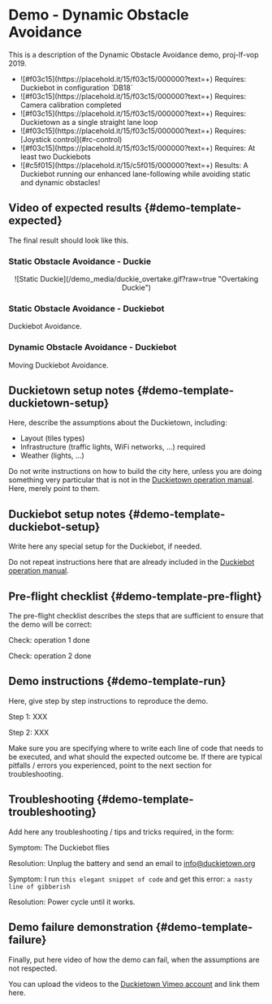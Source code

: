 # Demo - Dynamic Obstacle Avoidance

This is a description of the Dynamic Obstacle Avoidance demo, proj-lf-vop 2019.
<div><ul>
 <li>![#f03c15](https://placehold.it/15/f03c15/000000?text=+) Requires: Duckiebot in configuration `DB18`</li>
 <li>![#f03c15](https://placehold.it/15/f03c15/000000?text=+) Requires: Camera calibration completed</li>
 <li>![#f03c15](https://placehold.it/15/f03c15/000000?text=+) Requires: Duckietown as a single straight lane loop</li>
 <li>![#f03c15](https://placehold.it/15/f03c15/000000?text=+) Requires: [Joystick control](#rc-control)</li>
 <li>![#f03c15](https://placehold.it/15/f03c15/000000?text=+) Requires: At least two Duckiebots</li>
 <li>![#c5f015](https://placehold.it/15/c5f015/000000?text=+) Results: A Duckiebot running our enhanced lane-following while avoiding static and dynamic obstacles!</li></ul>
 </div>


## Video of expected results {#demo-template-expected}

The final result should look like this.

<h3> Static Obstacle Avoidance - Duckie</h3>


<p align="center">
![Static Duckie](/demo_media/duckie_overtake.gif?raw=true "Overtaking Duckie")
</p>

<h3> Static Obstacle Avoidance - Duckiebot </h3>

  <div figure-id="fig:lane_following_vid">
      <figcaption> Duckiebot Avoidance.
      </figcaption>
      <dtvideo src='vimeo:334931570'/>
  </div>

<h3> Dynamic Obstacle Avoidance - Duckiebot </h4>

  <div figure-id="fig:lane_following_vid">
      <figcaption> Moving Duckiebot Avoidance.
      </figcaption>
      <dtvideo src='vimeo:334931570'/>
  </div>


## Duckietown setup notes {#demo-template-duckietown-setup}

Here, describe the assumptions about the Duckietown, including:

* Layout (tiles types)
* Infrastructure (traffic lights, WiFi networks, ...) required
* Weather (lights, ...)

Do not write instructions on how to build the city here, unless you are doing something very particular that is not in the [Duckietown operation manual](+opmanual_duckietown#duckietowns). Here, merely point to them.

## Duckiebot setup notes {#demo-template-duckiebot-setup}

Write here any special setup for the Duckiebot, if needed.

Do not repeat instructions here that are already included in the [Duckiebot operation manual](+opmanual_duckiebot#opmanual_duckiebot).

## Pre-flight checklist {#demo-template-pre-flight}

The pre-flight checklist describes the steps that are sufficient to ensure that the demo will be correct:

Check: operation 1 done

Check: operation 2 done

## Demo instructions {#demo-template-run}

Here, give step by step instructions to reproduce the demo.

Step 1: XXX

Step 2: XXX

Make sure you are specifying where to write each line of code that needs to be executed, and what should the expected outcome be. If there are typical pitfalls / errors you experienced, point to the next section for troubleshooting.

## Troubleshooting {#demo-template-troubleshooting}

Add here any troubleshooting / tips and tricks required, in the form:


Symptom: The Duckiebot flies

Resolution: Unplug the battery and send an email to info@duckietown.org


Symptom: I run `this elegant snippet of code` and get this error: `a nasty line of gibberish`

Resolution: Power cycle until it works.

## Demo failure demonstration {#demo-template-failure}

Finally, put here video of how the demo can fail, when the assumptions are not respected.

You can upload the videos to the [Duckietown Vimeo account](https://vimeo.com/duckietown) and link them here.
